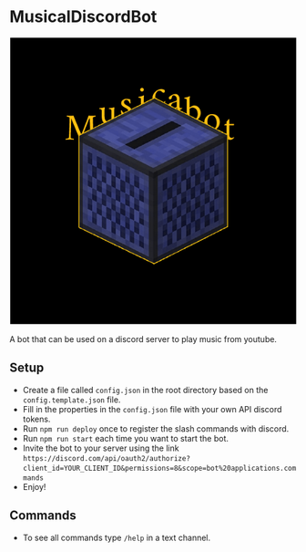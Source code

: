 # MusicalDiscordBot
![Avatar](avatar.png)

A bot that can be used on a discord server to play music from youtube.

## Setup
- Create a file called `config.json` in the root directory based on the `config.template.json` file.
- Fill in the properties in the `config.json` file with your own API discord tokens.
- Run `npm run deploy` once to register the slash commands with discord.
- Run `npm run start` each time you want to start the bot.
- Invite the bot to your server using the link `https://discord.com/api/oauth2/authorize?client_id=YOUR_CLIENT_ID&permissions=8&scope=bot%20applications.commands`
- Enjoy!

## Commands
- To see all commands type `/help` in a text channel.
